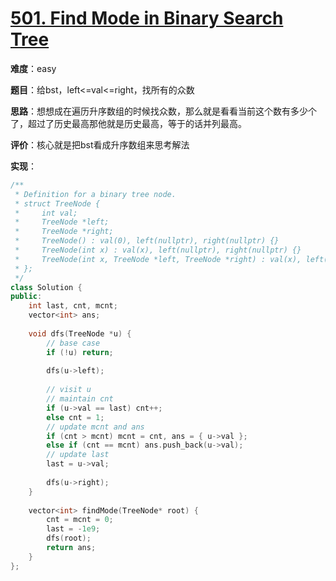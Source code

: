 # [501. Find Mode in Binary Search Tree](https://leetcode.com/problems/find-mode-in-binary-search-tree/)

**难度**：easy

**题目**：给bst，left<=val<=right，找所有的众数

**思路**：想想成在遍历升序数组的时候找众数，那么就是看看当前这个数有多少个了，超过了历史最高那他就是历史最高，等于的话并列最高。

**评价**：核心就是把bst看成升序数组来思考解法

**实现**：

```cpp
/**
 * Definition for a binary tree node.
 * struct TreeNode {
 *     int val;
 *     TreeNode *left;
 *     TreeNode *right;
 *     TreeNode() : val(0), left(nullptr), right(nullptr) {}
 *     TreeNode(int x) : val(x), left(nullptr), right(nullptr) {}
 *     TreeNode(int x, TreeNode *left, TreeNode *right) : val(x), left(left), right(right) {}
 * };
 */
class Solution {
public:
    int last, cnt, mcnt;
    vector<int> ans;
    
    void dfs(TreeNode *u) {
        // base case
        if (!u) return;
        
        dfs(u->left);
        
        // visit u
        // maintain cnt
        if (u->val == last) cnt++;
        else cnt = 1;
        // update mcnt and ans
        if (cnt > mcnt) mcnt = cnt, ans = { u->val };
        else if (cnt == mcnt) ans.push_back(u->val);
        // update last
        last = u->val;
        
        dfs(u->right);
    }
    
    vector<int> findMode(TreeNode* root) {
        cnt = mcnt = 0;
        last = -1e9;
        dfs(root);
        return ans;
    }
};
```